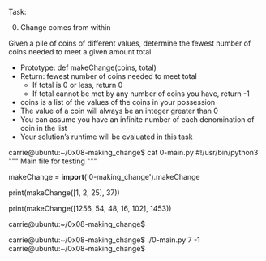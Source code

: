 Task:

0. Change comes from within

Given a pile of coins of different values, determine the fewest number of coins needed to meet a given amount total.

- Prototype: def makeChange(coins, total)
- Return: fewest number of coins needed to meet total
	- If total is 0 or less, return 0
	- If total cannot be met by any number of coins you have, return -1
- coins is a list of the values of the coins in your possession
- The value of a coin will always be an integer greater than 0
- You can assume you have an infinite number of each denomination of coin in the list
- Your solution’s runtime will be evaluated in this task

carrie@ubuntu:~/0x08-making_change$ cat 0-main.py
#!/usr/bin/python3
"""
Main file for testing
"""

makeChange = __import__('0-making_change').makeChange

print(makeChange([1, 2, 25], 37))

print(makeChange([1256, 54, 48, 16, 102], 1453))

carrie@ubuntu:~/0x08-making_change$


carrie@ubuntu:~/0x08-making_change$ ./0-main.py
7
-1
carrie@ubuntu:~/0x08-making_change$
